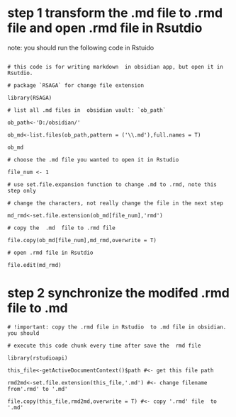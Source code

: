 
# step 1  transform the .md file to .rmd file and open .rmd file in Rsutdio

note:  you should run the following code in Rstuido

```{r}

# this code is for writing markdown  in obsidian app, but open it in Rsutdio.

# package `RSAGA` for change file extension 

library(RSAGA)

# list all .md files in  obsidian vault: `ob_path`

ob_path<-'D:/obsidian/' 

ob_md<-list.files(ob_path,pattern = ('\\.md'),full.names = T)

ob_md

# choose the .md file you wanted to open it in Rstudio

file_num <- 1

# use set.file.expansion function to change .md to .rmd, note this step only 

# change the characters, not really change the file in the next step

md_rmd<-set.file.extension(ob_md[file_num],'rmd')

# copy the  .md  file to .rmd file

file.copy(ob_md[file_num],md_rmd,overwrite = T)

# open .rmd file in Rsutdio

file.edit(md_rmd)

```

# step 2 synchronize  the modifed .rmd file  to .md 

```{r}
# !important: copy the .rmd file in Rstudio  to .md file in obsidian. you should

# execute this code chunk every time after save the  rmd file

library(rstudioapi)

this_file<-getActiveDocumentContext()$path #<- get this file path
 
rmd2md<-set.file.extension(this_file,'.md') #<- change filename from'.rmd' to '.md'

file.copy(this_file,rmd2md,overwrite = T) #<- copy '.rmd' file  to '.md'

```

